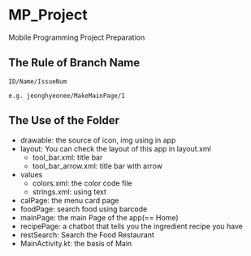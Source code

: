 # MP_Project
Mobile Programming Project Preparation

## The Rule of Branch Name
```
ID/Name/IssueNum
```
```
e.g. jeonghyeonee/MakeMainPage/1
```

## The Use of the Folder
- drawable: the source of icon, img using in app
- layout: You can check the layout of this app in layout.xml
  - tool_bar.xml: title bar
  - tool_bar_arrow.xml: title bar with arrow
- values
  - colors.xml: the color code file
  - strings.xml: using text
- calPage: the menu card page
- foodPage: search food using barcode
- mainPage: the main Page of the app(== Home)
- recipePage: a chatbot that tells you the ingredient recipe you have
- restSearch: Search the Food Restaurant
- MainActivity.kt: the basis of Main

